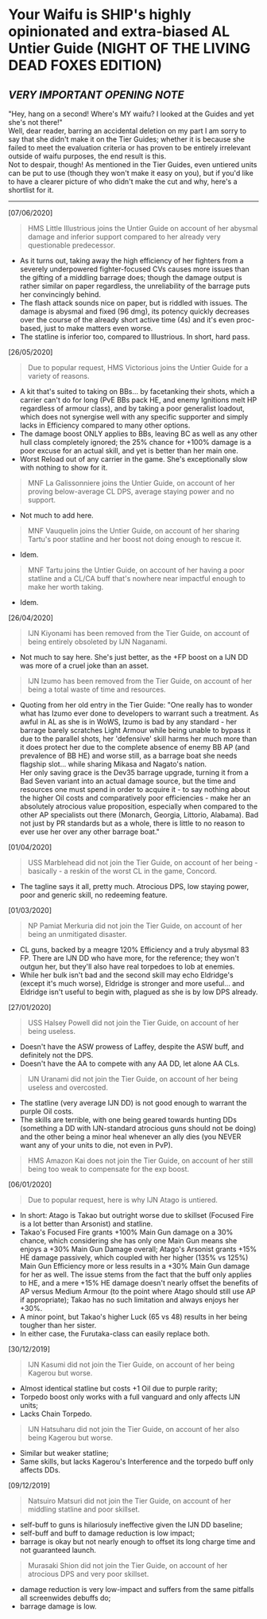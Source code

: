 # Your Waifu is SHIP's highly opinionated and extra-biased AL Untier Guide (NIGHT OF THE LIVING DEAD FOXES EDITION)

## _VERY IMPORTANT OPENING NOTE_  

"Hey, hang on a second! Where's MY waifu? I looked at the Guides and yet she's not there!"  
Well, dear reader, barring an accidental deletion on my part I am sorry to say that she didn't make it on the Tier Guides; whether it is because she failed to meet the evaluation criteria or has proven to be entirely irrelevant outside of waifu purposes, the end result is this.  
Not to despair, though! As mentioned in the Tier Guides, even untiered units can be put to use (though they won't make it easy on you), but if you'd like to have a clearer picture of who didn't make the cut and why, here's a shortlist for it.

---
[07/06/2020]
> HMS Little Illustrious joins the Untier Guide on account of her abysmal damage and inferior support compared to her already very questionable predecessor.
- As it turns out, taking away the high efficiency of her fighters from a severely underpowered fighter-focused CVs causes more issues than the gifting of a middling barrage does; though the damage output is rather similar on paper regardless, the unreliability of the barrage puts her convincingly behind.  
- The flash attack sounds nice on paper, but is riddled with issues. The damage is abysmal and fixed (96 dmg), its potency quickly decreases over the course of the already short active time (4s) and it's even proc-based, just to make matters even worse.
- The statline is inferior too, compared to Illustrious. In short, hard pass.  

[26/05/2020]
> Due to popular request, HMS Victorious joins the Untier Guide for a variety of reasons.
- A kit that's suited to taking on BBs... by facetanking their shots, which a carrier can't do for long (PvE BBs pack HE, and enemy Ignitions melt HP regardless of armour class), and by taking a poor generalist loadout, which does not synergise well with any specific supporter and simply lacks in Efficiency compared to many other options.
- The damage boost ONLY applies to BBs, leaving BC as well as any other hull class completely ignored; the 25% chance for +100% damage is a poor excuse for an actual skill, and yet is better than her main one.
- Worst Reload out of any carrier in the game. She's exceptionally slow with nothing to show for it.

> MNF La Galissonniere joins the Untier Guide, on account of her proving below-average CL DPS, average staying power and no support.
- Not much to add here.
> MNF Vauquelin joins the Untier Guide, on account of her sharing Tartu's poor statline and her boost not doing enough to rescue it.
- Idem.
> MNF Tartu joins the Untier Guide, on account of her having a poor statline and a CL/CA buff that's nowhere near impactful enough to make her worth taking.
- Idem.

[26/04/2020]
> IJN Kiyonami has been removed from the Tier Guide, on account of being entirely obsoleted by IJN Naganami.
- Not much to say here. She's just better, as the +FP boost on a IJN DD was more of a cruel joke than an asset.

> IJN Izumo has been removed from the Tier Guide, on account of her being a total waste of time and resources.
- Quoting from her old entry in the Tier Guide:
"One really has to wonder what has Izumo ever done to developers to warrant such a treatment.
As awful in AL as she is in WoWS, Izumo is bad by any standard - her barrage barely scratches Light Armour while being unable to bypass it due to the parallel shots, her 'defensive' skill harms her much more than it does protect her due to the complete absence of enemy BB AP (and prevalence of BB HE) and worse still, as a barrage boat she needs flagship slot... while sharing Mikasa and Nagato's nation.  
Her only saving grace is the Dev35 barrage upgrade, turning it from a Bad Seven variant into an actual damage source, but the time and resources one must spend in order to acquire it - to say nothing about the higher Oil costs and comparatively poor efficiencies - make her an absolutely atrocious value proposition, especially when compared to the other AP specialists out there (Monarch, Georgia, Littorio, Alabama).
Bad not just by PR standards but as a whole, there is little to no reason to ever use her over any other barrage boat."

[01/04/2020]
> USS Marblehead did not join the Tier Guide, on account of her being - basically - a reskin of the worst CL in the game, Concord.
- The tagline says it all, pretty much. Atrocious DPS, low staying power, poor and generic skill, no redeeming feature.

[01/03/2020]
> NP Pamiat Merkuria did not join the Tier Guide, on account of her being an unmitigated disaster.
- CL guns, backed by a meagre 120% Efficiency and a truly abysmal 83 FP. There are IJN DD who have more, for the reference; they won't
outgun her, but they'll also have real torpedoes to lob at enemies.
- While her bulk isn't bad and the second skill may echo Eldridge's (except it's much worse), Eldridge is stronger and more useful... and
Eldridge isn't useful to begin with, plagued as she is by low DPS already.

[27/01/2020]
> USS Halsey Powell did not join the Tier Guide, on account of her being useless.
- Doesn't have the ASW prowess of Laffey, despite the ASW buff, and definitely not the DPS.
- Doesn't have the AA to compete with any AA DD, let alone AA CLs.

> IJN Uranami did not join the Tier Guide, on account of her being useless and overcosted.
- The statline (very average IJN DD) is not good enough to warrant the purple Oil costs.
- The skills are terrible, with one being geared towards hunting DDs (something a DD with IJN-standard atrocious guns should not be
doing) and the other being a minor heal whenever an ally dies (you NEVER want any of your units to die, not even in PvP).

> HMS Amazon Kai does not join the Tier Guide, on account of her still being too weak to compensate for the exp boost.

[06/01/2020]
> Due to popular request, here is why IJN Atago is untiered.
- In short: Atago is Takao but outright worse due to skillset (Focused Fire is a lot better than Arsonist) and statline.
- Takao's Focused Fire grants +100% Main Gun damage on a 30% chance, which considering she has only one Main Gun means she enjoys a +30%
Main Gun Damage overall; Atago's Arsonist grants +15% HE damage passively, which coupled with her higher (135% vs 125%) Main Gun
Efficiency more or less results in a +30% Main Gun damage for her as well. 
The issue stems from the fact that the buff only applies to HE, and a mere +15% HE damage doesn't nearly offset the benefits of AP
versus Medium Armour (to the point where Atago should still use AP if appropriate); Takao has no such limitation and always enjoys her
+30%.
- A minor point, but Takao's higher Luck (65 vs 48) results in her being tougher than her sister.
- In either case, the Furutaka-class can easily replace both.

[30/12/2019]
> IJN Kasumi did not join the Tier Guide, on account of her being Kagerou but worse.
- Almost identical statline but costs +1 Oil due to purple rarity;
- Torpedo boost only works with a full vanguard and only affects IJN units;
- Lacks Chain Torpedo.

> IJN Hatsuharu did not join the Tier Guide, on account of her also being Kagerou but worse.
- Similar but weaker statline;
- Same skills, but lacks Kagerou's Interference and the torpedo buff only affects DDs.

[09/12/2019]
> Natsuiro Matsuri did not join the Tier Guide, on account of her middling statline and poor skillset.
- self-buff to guns is hilariosuly ineffective given the IJN DD baseline;
- self-buff and buff to damage reduction is low impact; 
- barrage is okay but not nearly enough to offset its long charge time and not guaranteed launch.

> Murasaki Shion did not join the Tier Guide, on account of her atrocious DPS and very poor skillset. 
- damage reduction is very low-impact and suffers from the same pitfalls all screenwides debuffs do;
- barrage damage is low.
